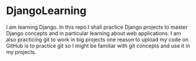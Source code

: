 # DjangoLearning
I am learning Django. In this repo I shall practice Django projects to master Django concepts and in particular learning about web applications. I am also practicing git to work in big projects one reason to upload my code on GitHub is to practice git so I might be familiar with git concepts and use it in my projects. 
